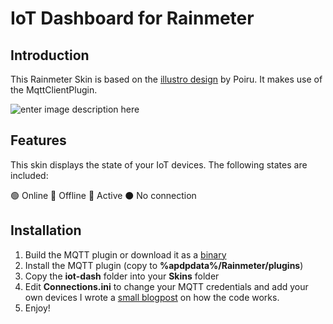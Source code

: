 ﻿
# IoT Dashboard for Rainmeter
## Introduction

This Rainmeter Skin is based on the [illustro design](https://github.com/rainmeter/rainmeter/blob/master/Build/Skins/illustro/System/System.ini) by Poiru. It makes use of the MqttClientPlugin. 

![enter image description here](https://joszuijderwijk.nl/wp-content/uploads/2021/04/rainmeter-header.png)

## Features
This skin displays the state of your IoT devices. The following states are included:

🟢 Online
:red_circle:  Offline
:large_blue_circle:  Active
:black_circle:  No connection



## Installation
1) Build the MQTT plugin or download it as a [binary](https://github.com/iovidius/MqttClientPlugin/blob/master/examples/iot-dash/MqttClient.dll)
2) Install the MQTT plugin (copy to **%apdpdata%/Rainmeter/plugins**)
3) Copy the **iot-dash** folder into your **Skins** folder
4) Edit **Connections.ini** to change your MQTT credentials and add your own devices  I wrote a [small blogpost](https://joszuijderwijk.nl/iot-dash/) on how the code works.
5) Enjoy!
